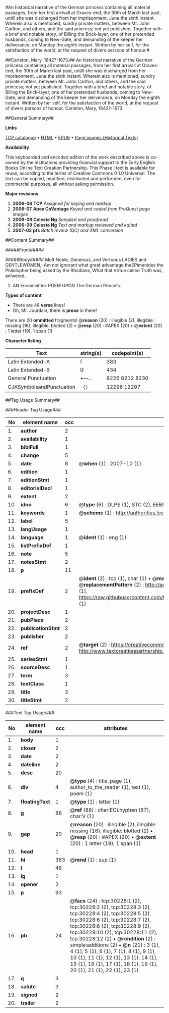#An historical narrative of the German princess containing all material passages, from her first arrivall at Graves-end, the 30th of March last past, untill she was discharged from her imprisonment, June the sixth instant. Wherein also is mentioned, sundry private matters, between Mr. John Carlton, and others, and the said princess; not yet published. Together with a brief and notable story, of Billing the Brick-layer, one of her pretended husbands, coming to New-Gate, and demanding of the keeper her deliverance, on Monday the eighth instant. Written by her self, for the satisfaction of the world, at the request of divers persons of honour.#

##Carleton, Mary, 1642?-1673.##
An historical narrative of the German princess containing all material passages, from her first arrivall at Graves-end, the 30th of March last past, untill she was discharged from her imprisonment, June the sixth instant. Wherein also is mentioned, sundry private matters, between Mr. John Carlton, and others, and the said princess; not yet published. Together with a brief and notable story, of Billing the Brick-layer, one of her pretended husbands, coming to New-Gate, and demanding of the keeper her deliverance, on Monday the eighth instant. Written by her self, for the satisfaction of the world, at the request of divers persons of honour.
Carleton, Mary, 1642?-1673.

##General Summary##

**Links**

[TCP catalogue](http://www.ota.ox.ac.uk/tcp/)  • 
[HTML](http://tei.it.ox.ac.uk/tcp/Texts-HTML/free/A43/A43885.html)  • 
[EPUB](http://tei.it.ox.ac.uk/tcp/Texts-EPUB/free/A43/A43885.epub) • 
[Page images (Historical Texts)](https://data.historicaltexts.jisc.ac.uk/view?pubId=eebo-99825837e&pageId=eebo-99825837e-30228-1)

**Availability**

This keyboarded and encoded edition of the
	       work described above is co-owned by the institutions
	       providing financial support to the Early English Books
	       Online Text Creation Partnership. This Phase I text is
	       available for reuse, according to the terms of Creative
	       Commons 0 1.0 Universal. The text can be copied,
	       modified, distributed and performed, even for
	       commercial purposes, all without asking permission.

**Major revisions**

1. __2006-06__ __TCP__ *Assigned for keying and markup*
1. __2006-07__ __Apex CoVantage__ *Keyed and coded from ProQuest page images*
1. __2006-09__ __Celeste Ng__ *Sampled and proofread*
1. __2006-09__ __Celeste Ng__ *Text and markup reviewed and edited*
1. __2007-02__ __pfs__ *Batch review (QC) and XML conversion*

##Content Summary##

#####Front#####

#####Body#####
Moſt Noble, Generous, and Vertuous LADIES and GENTLEWOMEN,I Am not ignorant what great advantage theEPimenides the Philoſopher being asked by the Rhodians, What that Virtue called Truth was, anſwered,
1. AN Encomiaſtick POEM UPON The German Princeſs.

**Types of content**

  * There are 48 **verse** lines!
  * Oh, Mr. Jourdain, there is **prose** in there!

There are 20 **ommitted** fragments! 
 @__reason__ (20) : illegible (2), illegible: missing (16), illegible: blotted (2)  •  @__resp__ (20) : #APEX (20)  •  @__extent__ (20) : 1 letter (19), 1 span (1)

**Character listing**


|Text|string(s)|codepoint(s)|
|---|---|---|
|Latin Extended-A|ſ|383|
|Latin Extended-B|Ʋ|434|
|General Punctuation|•—…|8226 8212 8230|
|CJKSymbolsandPunctuation|〈〉|12296 12297|

##Tag Usage Summary##

###Header Tag Usage###

|No|element name|occ|attributes|
|---|---|---|---|
|1.|__author__|2||
|2.|__availability__|1||
|3.|__biblFull__|1||
|4.|__change__|5||
|5.|__date__|8| @__when__ (1) : 2007-10 (1)|
|6.|__edition__|1||
|7.|__editionStmt__|1||
|8.|__editorialDecl__|1||
|9.|__extent__|2||
|10.|__idno__|6| @__type__ (6) : DLPS (1), STC (2), EEBO-CITATION (1), PROQUEST (1), VID (1)|
|11.|__keywords__|1| @__scheme__ (1) : http://authorities.loc.gov/ (1)|
|12.|__label__|5||
|13.|__langUsage__|1||
|14.|__language__|1| @__ident__ (1) : eng (1)|
|15.|__listPrefixDef__|1||
|16.|__note__|5||
|17.|__notesStmt__|2||
|18.|__p__|11||
|19.|__prefixDef__|2| @__ident__ (2) : tcp (1), char (1)  •  @__matchPattern__ (2) : ([0-9\-]+):([0-9IVX]+) (1), (.+) (1)  •  @__replacementPattern__ (2) : http://eebo.chadwyck.com/downloadtiff?vid=$1&page=$2 (1), https://raw.githubusercontent.com/textcreationpartnership/Texts/master/tcpchars.xml#$1 (1)|
|20.|__projectDesc__|1||
|21.|__pubPlace__|2||
|22.|__publicationStmt__|2||
|23.|__publisher__|2||
|24.|__ref__|2| @__target__ (2) : https://creativecommons.org/publicdomain/zero/1.0/ (1), http://www.textcreationpartnership.org/docs/. (1)|
|25.|__seriesStmt__|1||
|26.|__sourceDesc__|1||
|27.|__term__|3||
|28.|__textClass__|1||
|29.|__title__|3||
|30.|__titleStmt__|2||


###Text Tag Usage###

|No|element name|occ|attributes|
|---|---|---|---|
|1.|__body__|1||
|2.|__closer__|2||
|3.|__date__|2||
|4.|__dateline__|2||
|5.|__desc__|20||
|6.|__div__|4| @__type__ (4) : title_page (1), author_to_the_reader (1), text (1), poem (1)|
|7.|__floatingText__|1| @__type__ (1) : letter (1)|
|8.|__g__|88| @__ref__ (88) : char:EOLhyphen (87), char:V (1)|
|9.|__gap__|20| @__reason__ (20) : illegible (2), illegible: missing (16), illegible: blotted (2)  •  @__resp__ (20) : #APEX (20)  •  @__extent__ (20) : 1 letter (19), 1 span (1)|
|10.|__head__|1||
|11.|__hi__|363| @__rend__ (1) : sup (1)|
|12.|__l__|48||
|13.|__lg__|1||
|14.|__opener__|2||
|15.|__p__|93||
|16.|__pb__|24| @__facs__ (24) : tcp:30228:1 (2), tcp:30228:2 (2), tcp:30228:3 (2), tcp:30228:4 (2), tcp:30228:5 (2), tcp:30228:6 (2), tcp:30228:7 (2), tcp:30228:8 (2), tcp:30228:9 (2), tcp:30228:10 (2), tcp:30228:11 (2), tcp:30228:12 (2)  •  @__rendition__ (2) : simple:additions (2)  •  @__n__ (21) : 3 (1), 4 (1), 5 (1), 6 (1), 7 (1), 8 (1), 9 (1), 10 (1), 11 (1), 12 (1), 13 (1), 14 (1), 15 (1), 16 (1), 17 (1), 18 (1), 19 (1), 20 (1), 21 (1), 22 (1), 23 (1)|
|17.|__q__|3||
|18.|__salute__|3||
|19.|__signed__|2||
|20.|__trailer__|2||
